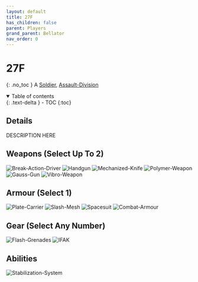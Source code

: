 ```yaml
---
layout: default
title: 27F
has_children: false
parent: Players
grand_parent: Bellator
nav_order: 0
---
```

# 27F
{: .no_toc }
A [Soldier](Game/Soldier), [Assault-Division](Game/Blocks/Assault-Division)

<details open markdown="block">
  <summary>
    Table of contents
  </summary>
  {: .text-delta }
- TOC
{:toc}
</details>


## Details
DESCRIPTION HERE

## Weapons (Select Up To 2)
![Break-Action-Driver](Game/Blocks/Break-Action-Driver)
![Handgun](Game/Blocks/Handgun)
![Mechanized-Knife](Game/Blocks/Mechanized-Knife)
![Polymer-Weapon](Game/Blocks/Polymer-Weapon)
![Gauss-Gun](Game/Blocks/Gauss-Gun)
![Vibro-Weapon](Game/Blocks/Vibro-Weapon)

## Armour (Select 1)
![Plate-Carrier](Game/Blocks/Plate-Carrier)
![Slash-Mesh](Game/Blocks/Slash-Mesh)
![Spacesuit](Game/Blocks/Spacesuit)
![Combat-Armour](Game/Blocks/Combat-Armour)

## Gear (Select Any Number)
![Flash-Grenades](Game/Blocks/Flash-Grenades)
![IFAK](Game/Blocks/IFAK)

## Abilities
![Stabilization-System](Game/Blocks/Stabilization-System)